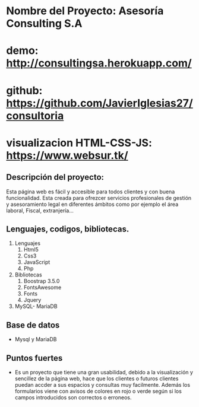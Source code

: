 # Nombre del Proyecto: Asesoría Consulting S.A

# demo: http://consultingsa.herokuapp.com/

# github: https://github.com/JavierIglesias27/consultoria

# visualizacion HTML-CSS-JS: https://www.websur.tk/

## Descripción del proyecto:

Esta página web es fácil y accesible para todos clientes y con buena funcionalidad.
Esta creada para ofrezcer servicios profesionales de gestión y asesoramiento legal en diferentes ámbitos como por ejemplo el área laboral, Fiscal, extranjería...

## Lenguajes, codigos, bibliotecas.

1. Lenguajes
   1. Html5
   2. Css3
   3. JavaScript
   4. Php
2. Bibliotecas
   1. Boostrap 3.5.0
   2. FontsAwesome
   3. Fonts
   4. Jquery
3. MySQL- MariaDB

## Base de datos

- Mysql y MariaDB

## Puntos fuertes

- Es un proyecto que tiene una gran usabilidad, debido a la visualización y sencillez de la página web, hace que los clientes o futuros clientes puedan accder a sus espacios y consultas muy facilmente. Además los formularios viene con avisos de colores en rojo o verde según si los campos introducidos son correctos o erroneos.
